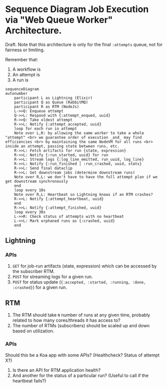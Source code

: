 # Sequence Diagram Job Execution via "Web Queue Worker" Architecture.

Draft. Note that this architecture is only for the final `:attempts` queue, not for fairness or limiting.

Remember that:
1. A workflow is
2. An attempt is
3. A run is

```mermaid
sequenceDiagram
autonumber
    participant L as Lightning (Elixir)
    participant Q as Queue (RabbitMQ)
    participant R as RTM (NodeJs)
    L->>Q: Enqueue attempt
    Q->>L: Respond with {:attempt_enqued, uuid}
    R->>Q: Take oldest attempt
    R->>L: Notify {:attempt_accepted, uuid}
    loop for each run in attempt
    Note over L,R: by allowing the same worker to take a whole "attempt" <br> we guarantee order of execution _and_ may find efficiencies <br> by maintaining the same NodeVM for all runs <br> inside an attempt, passing state between runs, etc.
    R->>L: Fetch artifacts for run {state, expression}
    R->>L: Notify {:run_started, uuid} for run
    R->>L: Stream logs {:log_line_emitted, run_uuid, log_line}
    R->>L: Notify {:run_finished | :run_crashed, uuid, stats}
    R->>L: Send final dataclip
    R->>L: Get downstream jobs (determine downstream runs)
    Note over R,L: we don't have to have the full attempt plan if we get downstream synchronously
    end
    loop every 10s
    Note over R,L: Heartbeat so Lightning knows if an RTM crashes?
    R->>L: Notify {:attempt_heartbeat, uuid}
    end
    R->>L: Notify {:attempt_finished, uuid}
    loop every 30s
    L->>R: Check status of attempts with no heartbeat
    L->>L: Mark orphaned runs as {:crashed, uuid}
    end
```

## Lightning

### APIs

1. `GET` for job-run artifacts (state, expression) which can be accessed by the subscriber RTM.
2. `POST` for streaming logs for a given run.
3. `POST` for status update (`{:accepted, :started, :running, :done, :crashed}`) for a given run.

## RTM

1. The RTM should take `N` number of runs at any given time, probably related to how many cores/threads it has access to?
2. The number of RTMs (subscribers) should be scaled up and down based on utilization.

### APIs 

Should this be a Koa app with some APIs? (Healthcheck? Status of attempt X?)

1. Is there an API for RTM application health?
2. And another for the status of a particular run? (Useful to call if the heartbeat fails?)
